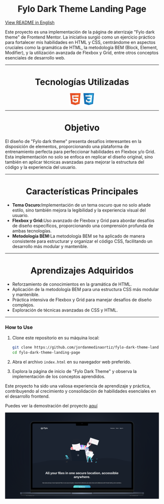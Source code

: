 <h1 align="center">Fylo Dark Theme Landing Page</h1>
<p align="left">
  <a href="README_ES.md" target="_blank">
    View README in English
  </a>
</p>
<p>Este proyecto es una implementación de la página de aterrizaje "Fylo dark theme" de Frontend Mentor. La iniciativa surgió como un ejercicio práctico para fortalecer mis habilidades en HTML y CSS, centrándome en aspectos cruciales como la gramática de HTML, la metodología BEM (Block, Element, Modifier), y la utilización avanzada de Flexbox y Grid, entre otros conceptos esenciales de desarrollo web.</p>
<hr>

<h1 align="center">Tecnologías Utilizadas</h1>
<div align="center">
  <img src="https://github.com/devicons/devicon/blob/master/icons/html5/html5-original.svg" alt="HTML5" title="HTML5" width="40px">
  <img src="https://github.com/devicons/devicon/blob/master/icons/css3/css3-original.svg" alt="CSS3" title="CSS3" width="40px">
</div>
<hr>

<h1 align="center">Objetivo</h1>
<p>El diseño de "Fylo dark theme" presenta desafíos interesantes en la disposición de elementos, proporcionando una plataforma de entrenamiento perfecta para perfeccionar habilidades en Flexbox y/o Grid. Esta implementación no solo se enfoca en replicar el diseño original, sino también en aplicar técnicas avanzadas para mejorar la estructura del código y la experiencia del usuario.</p>
<hr>

<h1 align="center">Características Principales</h1>
<ul>
  <li><b>Tema Oscuro:</b>Implementación de un tema oscuro que no solo añade estilo, sino también mejora la legibilidad y la experiencia visual del usuario.</li>
  <li><b>Flexbox y Grid:</b>Uso avanzado de Flexbox y Grid para abordar desafíos de diseño específicos, proporcionando una comprensión profunda de ambas tecnologías.</li>
  <li><b>Metodología BEM:</b>La metodología BEM se ha aplicado de manera consistente para estructurar y organizar el código CSS, facilitando un desarrollo más modular y mantenible.</li>
</ul>

<hr>
<h1 align="center">Aprendizajes Adquiridos</h1>
<ul>
  <li>Reforzamiento de conocimientos en la gramática de HTML.</li>
  <li>Aplicación de la metodología BEM para una estructura CSS más modular y mantenible.</li>
  <li>Práctica intensiva de Flexbox y Grid para manejar desafíos de diseño complejos.</li>
  <li>Exploración de técnicas avanzadas de CSS y HTML.</li>
</ul>
<hr>

### How to Use

1. Clone este repositorio en su máquina local:

   ```sh
   git clone https://github.com/jordanmedinaortiz/fylo-dark-theme-landing-page.git
   cd fylo-dark-theme-landing-page
   ```

2. Abra el archivo <code>index.html</code> en su navegador web preferido.

3. Explora la página de inicio de "Fylo Dark Theme" y observa la implementación de los conceptos aprendidos.

<p>Este proyecto ha sido una valiosa experiencia de aprendizaje y práctica, contribuyendo al crecimiento y consolidación de habilidades esenciales en el desarrollo frontend.</p>
<p>Puedes ver la demostración del proyecto <a href="https://jordanmedinaortiz.github.io/fylo-dark-theme-landing-page/">aquí</a></p>
<img src="fylo-dark-theme-landing-page.png" alt="Project Image" title="Project Image" />
